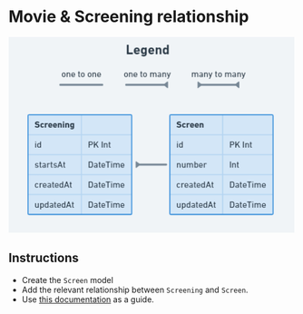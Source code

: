 # Movie & Screening relationship

![](./assets/ScreeningScreen_Relation.PNG)

## Instructions

- Create the `Screen` model
- Add the relevant relationship between `Screening` and `Screen`.
- Use [this documentation](https://www.prisma.io/docs/concepts/components/prisma-schema/relations/one-to-many-relations) as a guide.

